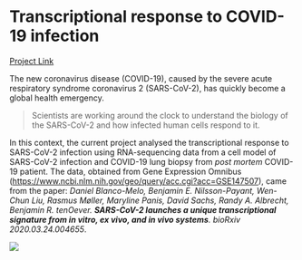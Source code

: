 # Transcriptional response to COVID-19 infection

<a href="https://bdetanico.github.io/Transcriptional_response_to_COVID-19_infection/Transcriptional_response_to_COVID-19_infection.html">Project Link</a>

The new coronavirus disease (COVID-19), caused by the severe acute respiratory syndrome coronavirus 2 (SARS-CoV-2), has quickly become a global health emergency.

> Scientists are working around the clock to understand the biology of the SARS-CoV-2 and how infected human cells respond to it.

In this context, the current project analysed the transcriptional response to SARS-CoV-2 infection using RNA-sequencing data from a cell model of SARS-CoV-2 infection and COVID-19 lung biopsy from *post mortem* COVID-19 patient. The data, obtained from Gene Expression Omnibus (https://www.ncbi.nlm.nih.gov/geo/query/acc.cgi?acc=GSE147507), came from the paper: *Daniel Blanco-Melo, Benjamin E. Nilsson-Payant, Wen-Chun Liu, Rasmus Møller, Maryline Panis, David Sachs, Randy A. Albrecht, Benjamin R. tenOever. **SARS-CoV-2 launches a unique transcriptional signature from in vitro, ex vivo, and in vivo systems**. bioRxiv 2020.03.24.004655*.

![](https://bdetanico.github.io/Transcriptional_response_to_COVID-19_infection/Transcriptional_response_to_COVID-19_infection.gif)
